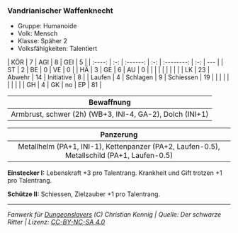 ### Vandrianischer Waffenknecht

- Gruppe: Humanoide
- Volk: Mensch
- Klasse: Späher 2
- Volksfähigkeiten: Talentiert

|  KÖR   |  7  |   AGI    |  8  |    GEI     |  5  |
| :----: | :-: | :------: | :-: | :--------: | :-: | --- |
|   ST   |  2  |    BE    |  0  |     VE     |  0  |
|   HÄ   |  3  |    GE    |  6  |     AU     |  0  |
|        |     |          |     |            |     |     |
|   LK   | 23  |  Abwehr  | 14  | Initiative |  8  |
| Laufen |  4  | Schlagen |  9  | Schiessen  | 19  |
|        |     |          |     |            |     |     |
|   GH   |  4  |    GK    | no  |     EP     | 81  |

|                        Bewaffnung                        |
| :------------------------------------------------------: |
| Armbrust, schwer (2h) (WB+3, INI-4, GA-2), Dolch (INI+1) |

|                                         Panzerung                                          |
| :----------------------------------------------------------------------------------------: |
| Metallhelm (PA+1, INI-1), Kettenpanzer (PA+2, Laufen-0.5), Metallschild (PA+1, Laufen-0.5) |

**Einstecker I:** Lebenskraft +3 pro Talentrang. Krankheit und Gift trotzen +1 pro Talentrang.

**Schütze II:** Schiessen, Zielzauber +1 pro Talentrang.

---

_Fanwerk für [Dungeonslayers](https://www.dungeonslayers.net/) (C) Christian Kennig | Quelle: Der schwarze Ritter | Lizenz: [CC-BY-NC-SA 4.0](https://creativecommons.org/licenses/by-nc-sa/4.0/deed.de)_
